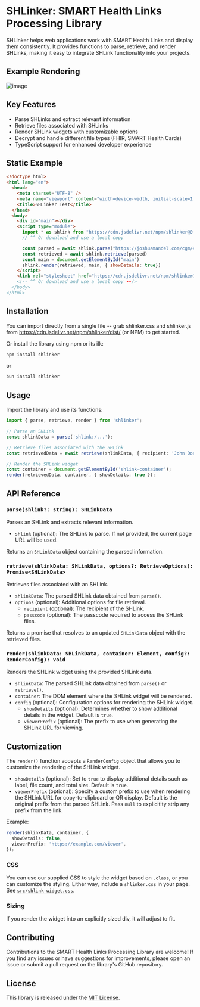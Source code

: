 # SHLinker: SMART Health Links Processing Library

SHLinker helps web applications work with SMART Health Links and display them consistently. It provides functions to parse, retrieve, and render SHLinks, making it easy to integrate SHLink functionality into your projects.

## Example Rendering

![image](https://github.com/jmandel/shlinker/assets/313089/d9d52b06-cdf6-4249-9342-bd7ff54df90a)

## Key Features

- Parse SHLinks and extract relevant information
- Retrieve files associated with SHLinks
- Render SHLink widgets with customizable options
- Decrypt and handle different file types (FHIR, SMART Health Cards)
- TypeScript support for enhanced developer experience

## Static Example

```html
<!doctype html>
<html lang="en">
  <head>
    <meta charset="UTF-8" />
    <meta name="viewport" content="width=device-width, initial-scale=1.0" />
    <title>SHLinker Test</title>
  </head>
  <body>
    <div id="main"></div>
    <script type="module">
      import * as shlink from "https://cdn.jsdelivr.net/npm/shlinker@0.2.1/dist/shlinker.js";
      // ^^ Or download and use a local copy

      const parsed = await shlink.parse("https://joshuamandel.com/cgm/#shlink:/eyJ1cmwiOiJodHRwczovL2pvc2h1YW1hbmRlbC5jb20vY2dtL3NobC8xMjBkYXlfYWdwX2J1bmRsZV91bmd1ZXNzYWJsZV9zaGxfaWQwMDAwMDAwIiwiZmxhZyI6IkxVIiwia2V5IjoiYWdwX29ic191bmd1ZXNzYWJsZV9yYW5kb21fa2V5MDAwMDAwMDAwMDAwMCIsImxhYmVsIjoiSm9zaCdzIENHTSBEYXRhIn0");
      const retrieved = await shlink.retrieve(parsed)
      const main = document.getElementById("main")
      shlink.render(retrieved, main, { showDetails: true})
    </script>
    <link rel="stylesheet" href="https://cdn.jsdelivr.net/npm/shlinker@0.2.1/dist/shlinker.css" />
    <!-- ^^ Or download and use a local copy --/>
  </body>
</html>
```


## Installation

You can import directly from a single file -- grab shlinker.css and shlinker.js from https://cdn.jsdelivr.net/npm/shlinker/dist/ (or NPM) to get started.

Or install the library using npm or its ilk:

```bash
npm install shlinker
```

or

```bash
bun install shlinker
```

## Usage

Import the library and use its functions:

```typescript
import { parse, retrieve, render } from 'shlinker';

// Parse an SHLink
const shlinkData = parse('shlink:/...');

// Retrieve files associated with the SHLink
const retrievedData = await retrieve(shlinkData, { recipient: 'John Doe' });

// Render the SHLink widget
const container = document.getElementById('shlink-container');
render(retrievedData, container, { showDetails: true });
```

## API Reference

### `parse(shlink?: string): SHLinkData`

Parses an SHLink and extracts relevant information.

- `shlink` (optional): The SHLink to parse. If not provided, the current page URL will be used.

Returns an `SHLinkData` object containing the parsed information.

### `retrieve(shlinkData: SHLinkData, options?: RetrieveOptions): Promise<SHLinkData>`

Retrieves files associated with an SHLink.

- `shlinkData`: The parsed SHLink data obtained from `parse()`.
- `options` (optional): Additional options for file retrieval.
  - `recipient` (optional): The recipient of the SHLink.
  - `passcode` (optional): The passcode required to access the SHLink files.

Returns a promise that resolves to an updated `SHLinkData` object with the retrieved files.

### `render(shlinkData: SHLinkData, container: Element, config?: RenderConfig): void`

Renders the SHLink widget using the provided SHLink data.

- `shlinkData`: The parsed SHLink data obtained from `parse()` or `retrieve()`.
- `container`: The DOM element where the SHLink widget will be rendered.
- `config` (optional): Configuration options for rendering the SHLink widget.
  - `showDetails` (optional): Determines whether to show additional details in the widget. Default is `true`.
  - `viewerPrefix` (optional): The prefix to use when generating the SHLink URL for viewing.

## Customization

The `render()` function accepts a `RenderConfig` object that allows you to customize the rendering of the SHLink widget.

- `showDetails` (optional): Set to `true` to display additional details such as label, file count, and total size. Default is `true`.
- `viewerPrefix` (optional): Specify a custom prefix to use when rendering the SHLink URL for copy-to-clipboard or QR display. Default is the original prefix from the parsed SHLink. Pass `null` to explicitlty strip any prefix from the link.

Example:

```typescript
render(shlinkData, container, {
  showDetails: false,
  viewerPrefix: 'https://example.com/viewer',
});
```

### CSS

You can use our supplied CSS to style the widget based on `.class`, or
you can customize the styling. Either way, include a `shlinker.css` in your
page.  See [`src/shlink-widget.css`](./src/shlink-widget.css).


### Sizing

If you render the widget into an explicitly sized div, it will adjust to fit.

## Contributing

Contributions to the SMART Health Links Processing Library are welcome! If you find any issues or have suggestions for improvements, please open an issue or submit a pull request on the library's GitHub repository.

## License

This library is released under the [MIT License](https://opensource.org/licenses/MIT).
